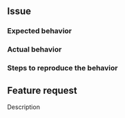 ## Issue
### Expected behavior
### Actual behavior
### Steps to reproduce the behavior
## Feature request
Description
